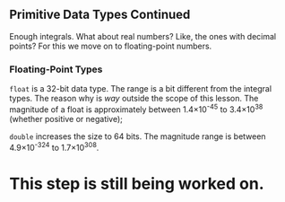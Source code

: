 ## Primitive Data Types Continued 
Enough integrals. What about real numbers? Like, the ones with decimal points? For this we move on to floating-point numbers.
### Floating-Point Types
`float` is a 32-bit data type. The range is a bit different from the integral types. The reason why is _way_ outside the scope of this lesson. The magnitude of a float is approximately
between 1.4&times;10<sup>-45</sup> to 3.4&times;10<sup>38</sup> (whether positive or negative);

`double` increases the size to 64 bits. The magnitude range is between 4.9&times;10<sup>-324</sup> to 1.7&times;10<sup>308</sup>.

# This step is still being worked on.